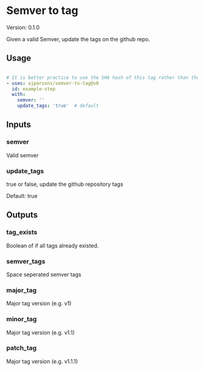 # Semver to tag

Version: 0.1.0



Given a valid Semver, update the tags on the github repo.

## Usage

```yaml

# It is better practice to use the SHA hash of this tag rather than the tag itself.
- uses: ajparsons/semver-to-tag@v0
  id: example-step 
  with:
    semver: '' 
    update_tags: 'true'  # default

```


## Inputs

### semver



Valid semver




### update_tags



true or false, update the github repository tags

Default: true




## Outputs

### tag_exists

Boolean of if all tags already existed.


### semver_tags

Space seperated semver tags


### major_tag

Major tag version (e.g. v1)


### minor_tag

Major tag version (e.g. v1.1)


### patch_tag

Major tag version (e.g. v1.1.1)


